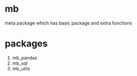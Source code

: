 # mb
meta package which has basic package and extra functions

# packages
1. mb_pandas
2. mb_sql
3. mb_utils
